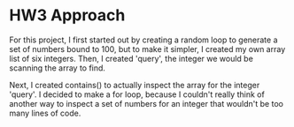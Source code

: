# HW3 Approach

For this project, I first started out by creating a random loop to generate a set of numbers bound to 100, but to make it simpler, I created my own array list of six integers. Then, I created 'query', the integer we would be scanning the array to find. 

Next, I created contains() to actually inspect the array for the integer 'query'. I decided to make a for loop, because I couldn't really think of another way to inspect a set of numbers for an integer that wouldn't be too many lines of code.
